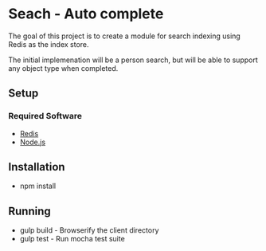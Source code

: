 # Seach - Auto complete

The goal of this project is to create a module for search indexing using Redis as the index store.

The initial implemenation will be a person search, but will be able to support any object type when completed.

## Setup
### Required Software

* [Redis](http://redis.io)
* [Node.js](http://nodejs.org)

## Installation

* npm install

## Running

* gulp build - Browserify the client directory
* gulp test - Run mocha test suite

